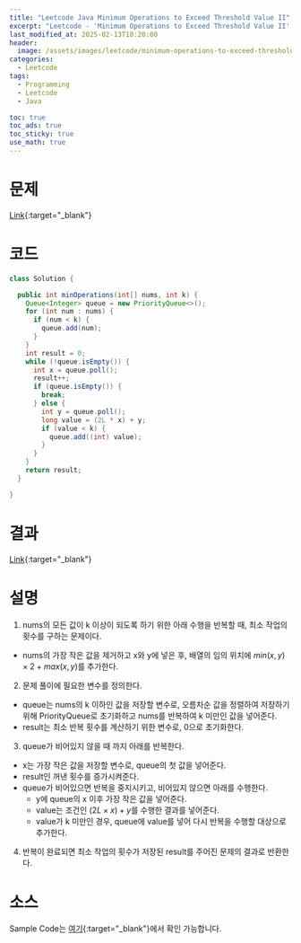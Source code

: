 ```yaml
---
title: "Leetcode Java Minimum Operations to Exceed Threshold Value II"
excerpt: "Leetcode - 'Minimum Operations to Exceed Threshold Value II' 문제 Java 풀이"
last_modified_at: 2025-02-13T18:20:00
header:
  image: /assets/images/leetcode/minimum-operations-to-exceed-threshold-value-ii.png
categories:
  - Leetcode
tags:
  - Programming
  - Leetcode
  - Java

toc: true
toc_ads: true
toc_sticky: true
use_math: true
---
```

# 문제
[Link](https://leetcode.com/problems/minimum-operations-to-exceed-threshold-value-ii/){:target="_blank"}

# 코드
```java
class Solution {

  public int minOperations(int[] nums, int k) {
    Queue<Integer> queue = new PriorityQueue<>();
    for (int num : nums) {
      if (num < k) {
        queue.add(num);
      }
    }
    int result = 0;
    while (!queue.isEmpty()) {
      int x = queue.poll();
      result++;
      if (queue.isEmpty()) {
        break;
      } else {
        int y = queue.poll();
        long value = (2L * x) + y;
        if (value < k) {
          queue.add((int) value);
        }
      }
    }
    return result;
  }

}
```

# 결과
[Link](https://leetcode.com/problems/minimum-operations-to-exceed-threshold-value-ii/submissions/1541543065/){:target="_blank"}

# 설명
1. nums의 모든 값이 k 이상이 되도록 하기 위한 아래 수행을 반복할 때, 최소 작업의 횟수를 구하는 문제이다.
- nums의 가장 작은 값을 제거하고 x와 y에 넣은 후, 배열의 임의 위치에 $min(x, y) \times 2 + max(x, y)$를 추가한다.

2. 문제 풀이에 필요한 변수를 정의한다.
- queue는 nums의 k 이하인 값을 저장할 변수로, 오름차순 값을 정렬하여 저장하기 위해 PriorityQueue로 초기화하고 nums를 반복하여 k 미만인 값을 넣어준다.
- result는 최소 반복 횟수를 계산하기 위한 변수로, 0으로 초기화한다.

3. queue가 비어있지 않을 때 까지 아래를 반복한다.
- x는 가장 작은 값을 저장할 변수로, queue의 첫 값을 넣어준다.
- result인 꺼낸 횟수를 증가시켜준다.
- queue가 비어있으면 반복을 중지시키고, 비어있지 않으면 아래를 수행한다.
  - y에 queue의 x 이후 가장 작은 값을 넣어준다.
  - value는 조건인 $(2L \times x) + y$를 수행한 결과를 넣어준다.
  - value가 k 미만인 경우, queue에 value를 넣어 다시 반복을 수행할 대상으로 추가한다.

4. 반복이 완료되면 최소 작업의 횟수가 저장된 result를 주어진 문제의 결과로 반환한다.

# 소스
Sample Code는 [여기](https://github.com/GracefulSoul/leetcode/blob/master/src/main/java/gracefulsoul/problems/MinimumOperationsToExceedThresholdValueII.java){:target="_blank"}에서 확인 가능합니다.